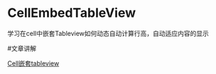 # CellEmbedTableView
学习在cell中嵌套Tableview如何动态自动计算行高，自动适应内容的显示

#文章讲解

[Cell嵌套tableview](http://www.henishuo.com/ios-cell-embed-tableview/)


